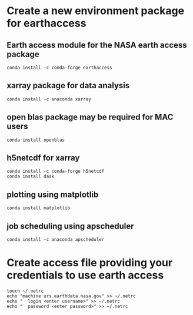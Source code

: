 # Create a new environment package for earthaccess
## Earth access module for the NASA earth access package  
	conda install -c conda-forge earthaccess
## xarray package for data analysis
	conda install -c anaconda xarray
## open blas package may be required for MAC users 
	conda install openblas 
## h5netcdf for xarray 
	conda install -c conda-forge h5netcdf
	conda install dask 
## plotting using matplotlib
	conda install matplotlib 
## job scheduling using apscheduler 
	conda install -c anaconda apscheduler 
# Create access file providing your credentials to use earth access 
	touch ~/.netrc 
	echo "machine urs.earthdata.nasa.gov" >> ~/.netrc 
	echo "	login <enter username>" >> ~/.netrc
	echo "	password <enter password>" >> ~/.netrc 

